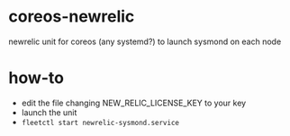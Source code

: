 # coreos-newrelic
newrelic unit for coreos (any systemd?) to launch sysmond on each node

# how-to

 * edit the file changing NEW_RELIC_LICENSE_KEY to your key
 * launch the unit
  * ```fleetctl start newrelic-sysmond.service```
